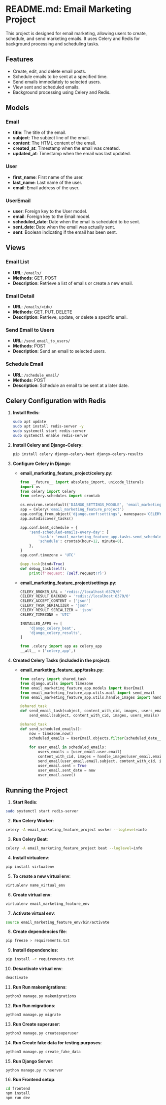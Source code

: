 # README.md: Email Marketing Project

This project is designed for email marketing, allowing users to create, schedule, and send marketing emails. It uses Celery and Redis for background processing and scheduling tasks.

## Features

- Create, edit, and delete email posts.
- Schedule emails to be sent at a specified time.
- Send emails immediately to selected users.
- View sent and scheduled emails.
- Background processing using Celery and Redis.

## Models

### Email
- **title**: The title of the email.
- **subject**: The subject line of the email.
- **content**: The HTML content of the email.
- **created_at**: Timestamp when the email was created.
- **updated_at**: Timestamp when the email was last updated.

### User
- **first_name**: First name of the user.
- **last_name**: Last name of the user.
- **email**: Email address of the user.

### UserEmail
- **user**: Foreign key to the User model.
- **email**: Foreign key to the Email model.
- **scheduled_date**: Date when the email is scheduled to be sent.
- **sent_date**: Date when the email was actually sent.
- **sent**: Boolean indicating if the email has been sent.

## Views

### Email List
- **URL**: `/emails/`
- **Methods**: GET, POST
- **Description**: Retrieve a list of emails or create a new email.

### Email Detail
- **URL**: `/emails/<id>/`
- **Methods**: GET, PUT, DELETE
- **Description**: Retrieve, update, or delete a specific email.

### Send Email to Users
- **URL**: `/send_email_to_users/`
- **Methods**: POST
- **Description**: Send an email to selected users.

### Schedule Email
- **URL**: `/schedule_email/`
- **Methods**: POST
- **Description**: Schedule an email to be sent at a later date.

## Celery Configuration with Redis

1. **Install Redis**:
    ```bash
    sudo apt update
    sudo apt install redis-server -y
    sudo systemctl start redis-server
    sudo systemctl enable redis-server
    ```

2. **Install Celery and Django-Celery**:
    ```bash
    pip install celery django-celery-beat django-celery-results
    ```

3. **Configure Celery in Django**:
    - **email_marketing_feature_project/celery.py**:
        ```python
        from __future__ import absolute_import, unicode_literals
        import os
        from celery import Celery
        from celery.schedules import crontab

        os.environ.setdefault('DJANGO_SETTINGS_MODULE', 'email_marketing_feature_project.settings')
        app = Celery('email_marketing_feature_project')
        app.config_from_object('django.conf:settings', namespace='CELERY')
        app.autodiscover_tasks()

        app.conf.beat_schedule = {
            'send-scheduled-emails-every-day': {
                'task': 'email_marketing_feature_app.tasks.send_scheduled_emails',
                'schedule': crontab(hour=12, minute=0),
            },
        }
        app.conf.timezone = 'UTC'

        @app.task(bind=True)
        def debug_task(self):
            print(f'Request: {self.request!r}')
        ```

    - **email_marketing_feature_project/settings.py**:
        ```python
        CELERY_BROKER_URL = 'redis://localhost:6379/0'
        CELERY_RESULT_BACKEND = 'redis://localhost:6379/0'
        CELERY_ACCEPT_CONTENT = ['json']
        CELERY_TASK_SERIALIZER = 'json'
        CELERY_RESULT_SERIALIZER = 'json'
        CELERY_TIMEZONE = 'UTC'

        INSTALLED_APPS += [
            'django_celery_beat',
            'django_celery_results',
        ]

        from .celery import app as celery_app
        __all__ = ('celery_app',)
        ```

4. **Created Celery Tasks (included in the project)**:
    - **email_marketing_feature_app/tasks.py**:
        ```python
        from celery import shared_task
        from django.utils import timezone
        from email_marketing_feature_app.models import UserEmail
        from email_marketing_feature_app.utils.mail import send_email
        from email_marketing_feature_app.utils.handle_images import handle_images

        @shared_task
        def send_email_task(subject, content_with_cid, images, users_emails):
            send_email(subject, content_with_cid, images, users_emails)

        @shared_task
        def send_scheduled_emails():
            now = timezone.now()
            scheduled_emails = UserEmail.objects.filter(scheduled_date__lte=now, sent=False)
            
            for user_email in scheduled_emails:
                users_emails = [user_email.user.email]
                content_with_cid, images = handle_images(user_email.email.content)
                send_email(user_email.email.subject, content_with_cid, images, users_emails)
                user_email.sent = True
                user_email.sent_date = now
                user_email.save()
        ```

## Running the Project

1. **Start Redis**:
```bash
sudo systemctl start redis-server
```

2. **Run Celery Worker**:
```bash
celery -A email_marketing_feature_project worker --loglevel=info
```

3. **Run Celery Beat**:
```bash
celery -A email_marketing_feature_project beat --loglevel=info
```

4. **Install virtualenv**:
```bash
pip install virtualenv
```

5. **To create a new virtual env**:
```bash
virtualenv name_virtual_env
```

6. **Create virtual env**:
```bash
virtualenv email_marketing_feature_env
```

7. **Activate virtual env**:
```bash
source email_marketing_feature_env/bin/activate
```

8. **Create dependencies file**:
```bash
pip freeze > requirements.txt
```

9. **Install dependencies**:
```bash
pip install -r requirements.txt
```

10. **Desactivate virtual env**:
```bash
deactivate
```

11. **Run Run makemigrations**:
```bash
python3 manage.py makemigrations
```

12. **Run Run migrations**:
```bash
python3 manage.py migrate
```

13. **Run Create superuser**:
```bash
python3 manage.py createsuperuser
```

14. **Run Create fake data for testing purposes**:
```bash
python3 manage.py create_fake_data
```

15. **Run Django Server**:
```bash
python manage.py runserver
```

16. **Run Frontend setup**:
```bash
cd frontend
npm install
npm run dev
```